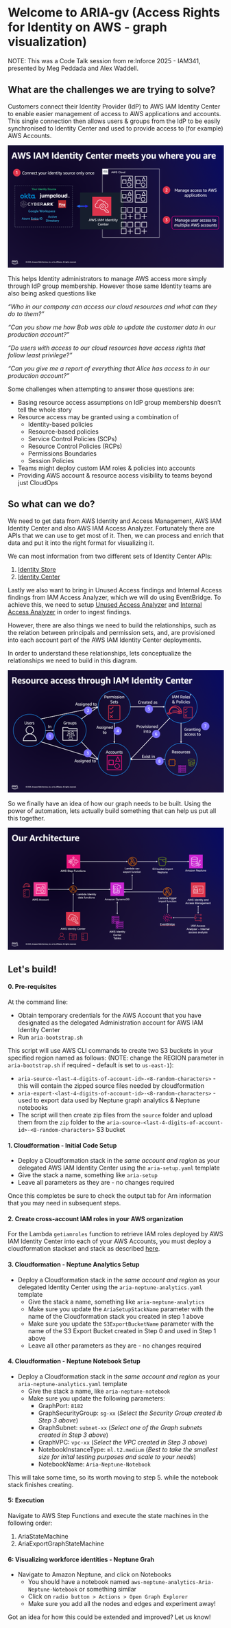 # Welcome to ARIA-gv (Access Rights for Identity on AWS - graph visualization)

NOTE: This was a Code Talk session from re:Inforce 2025 - IAM341, presented by Meg Peddada and Alex Waddell.

## What are the challenges we are trying to solve?
Customers connect their Identity Provider (IdP) to AWS IAM Identity Center to enable easier management of access to AWS applications and accounts. This single connection then allows users & groups from the IdP to be easily synchronised to Identity Center and used to provide access to (for example) AWS Accounts.

![AWS IAM Identity Center](/img/idc.png)

This helps Identity administrators to manage AWS access more simply through IdP group membership. However those same Identity teams are also being asked questions like

*“Who in our company can access our cloud resources and what can they do to them?”*

*“Can you show me how Bob was able to update the customer data in our production account?”*

*“Do users with access to our cloud resources have access rights that follow least privilege?”*

*“Can you give me a report of everything that Alice has access to in our production account?”*

Some challenges when attempting to answer those questions are:

* Basing resource access assumptions on IdP group membership doesn’t tell the whole story
* Resource access may be granted using a combination of
  * Identity-based policies
  * Resource-based policies
  * Service Control Policies (SCPs)
  * Resource Control Policies (RCPs)
  * Permissions Boundaries
  * Session Policies
* Teams might deploy custom IAM roles & policies into accounts
* Providing AWS account & resource access visibility to teams beyond just CloudOps

## So what can we do?

We need to get data from AWS Identity and Access Management, AWS IAM Identity Center and also AWS IAM Access Analyzer. Fortunately there are APIs that we can use to get most of it. Then, we can process and enrich that data and put it into the right format for visualizing it.

We can most information from two different sets of Identity Center APIs:
1. [Identity Store](https://docs.aws.amazon.com/singlesignon/latest/IdentityStoreAPIReference/welcome.html) 
2. [Identity Center](https://docs.aws.amazon.com/singlesignon/latest/APIReference/welcome.html)

Lastly we also want to bring in Unused Access findings and Internal Access findings from IAM Access Analyzer, which we will do using EventBridge. To achieve this, we need to setup [Unused Access Analyzer](https://docs.aws.amazon.com/IAM/latest/UserGuide/access-analyzer-create-unused.html) and [Internal Access Analyzer](https://docs.aws.amazon.com/IAM/latest/UserGuide/access-analyzer-create-internal.html) in order to ingest findings. 

However, there are also things we need to build the relationships, such as the relation between principals and permission sets, and, are provisioned into each account part of the AWS IAM Identity Center deployments. 


In order to understand these relationships, lets conceptualize the relationships we need to build in this diagram.

![Relationships](/img/relationships.png)

So we finally have an idea of how our graph needs to be built. Using the power of automation, lets actually build something that can help us put all this together. 

![Our Architecture](/img/architecture.png)

## Let's build!

#### 0. Pre-requisites

At the command line:
* Obtain temporary credentials for the AWS Account that you have designated as the delegated Administration account for AWS IAM Identity Center
* Run `aria-bootstrap.sh`

This script will use AWS CLI commands to create two S3 buckets in your specified region named as follows: (NOTE: change the REGION parameter in `aria-bootstrap.sh` if required - default is set to `us-east-1`):
  * `aria-source-<last-4-digits-of-account-id>-<8-random-characters>` - this will contain the zipped source files needed by cloudformation
  * `aria-export-<last-4-digits-of-account-id>-<8-random-characters>` - used to export data used by Neptune graph analytics & Neptune notebooks
* The script will then create zip files from the `source` folder and upload them from the `zip` folder to the `aria-source-<last-4-digits-of-account-id>-<8-random-characters>` S3 bucket

#### 1. Cloudformation - Initial Code Setup

* Deploy a Cloudformation stack in the *same account and region* as your delegated AWS IAM Identity Center using the `aria-setup.yaml` template
* Give the stack a name, something like `aria-setup`
* Leave all parameters as they are - no changes required
  
Once this completes be sure to check the output tab for Arn information that you may need in subsequent steps.

#### 2. Create cross-account IAM roles in your AWS organization

For the Lambda `getiamroles` function to retrieve IAM roles deployed by AWS IAM Identity Center into each of your AWS Accounts, you must deploy a cloudformation stackset and stack as described [here](source/idciaminventoryrole/stack-set-creation.md).


#### 3. Cloudformation - Neptune Analytics Setup

* Deploy a Cloudformation stack in the *same account and region* as your delegated Identity Center using the `aria-neptune-analytics.yaml` template
  * Give the stack a name, something like `aria-neptune-analytics`
  * Make sure you update the `AriaSetupStackName` parameter with the name of the Cloudformation stack you created in step 1 above
  * Make sure you update the `S3ExportBucketName` parameter with the name of the S3 Export Bucket created in Step 0 and used in Step 1 above
  * Leave all other parameters as they are - no changes required


#### 4. Cloudformation - Neptune Notebook Setup

* Deploy a Cloudformation stack in the *same account and region* as your `aria-neptune-analytics.yaml` template
  * Give the stack a name, like `aria-neptune-notebook`
  * Make sure you update the following parameters:
    * GraphPort: `8182`
    * GraphSecurityGroup: `sg-xx` (*Select the Security Group created ib Step 3 above*)
    * GraphSubnet: `subnet-xx` (*Select one of the Graph subnets created in Step 3 above*)
    * GraphVPC: `vpc-xx` (*Select the VPC created in Step 3 above*)
    * NotebookInstanceType: `ml.t2.medium` (*Best to take the smallest size for inital testing purposes and scale to your needs*)
    * NotebookName: `Aria-Neptune-Notebook`

This will take some time, so its worth moving to step 5. while the notebook stack finishes creating. 

#### 5: Execution 

Navigate to AWS Step Functions and execute the state machines in the following order:

1. AriaStateMachine
2. AriaExportGraphStateMachine


#### 6: Visualizing workforce identities - Neptune Grah

* Navigate to Amazon Neptune, and click on Notebooks
  * You should have a notebook named `aws-neptune-analytics-Aria-Neptune-Notebook` or something similar
  * Click on `radio button > Actions > Open Graph Explorer`
  * Make sure you add all the nodes and edges and experiment away! 

Got an idea for how this could be extended and improved? Let us know!
